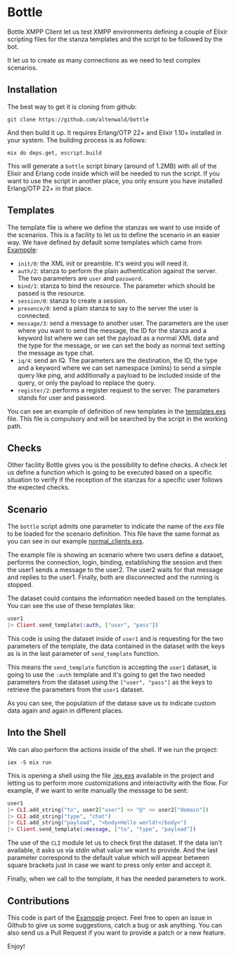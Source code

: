 # Bottle

Bottle XMPP Client let us test XMPP environments defining a couple of Elixir
scripting files for the stanza templates and the script to be followed by
the bot.

It let us to create as many connections as we need to test complex scenarios.

## Installation

The best way to get it is cloning from github:

```
git clone https://github.com/altenwald/bottle
```

And then build it up. It requires Erlang/OTP 22+ and Elixir 1.10+ installed
in your system. The building process is as follows:

```
mix do deps.get, escript.build
```

This will generate a `bottle` script binary (around of 1.2MB) with all of the
Elixir and Erlang code inside which will be needed to run the script. If you
want to use the script in another place, you only ensure you have installed
Erlang/OTP 22+ in that place.

## Templates

[exampple]: https://github.com/altenwald/exampple

The template file is where we define the stanzas we want to use inside of the
scenarios. This is a facility to let us to define the scenario in an easier way.
We have defined by default some templates which came from [Exampple][exampple]:

- `init/0`: the XML init or preamble. It's weird you will need it.
- `auth/2`: stanza to perform the plain authentication against the server. The two parameters are `user` and `password`.
- `bind/1`: stanza to bind the resource. The parameter which should be passed is the resource.
- `session/0`: stanza to create a session.
- `presence/0`: send a plain stanza to say to the server the user is connected.
- `message/3`: send a message to another user. The parameters are the user where you want to send the message, the ID for the stanza and a keyword list where we can set the payload as a normal XML data and the type for the message, or we can set the body as normal text setting the message as type chat.
- `iq/4`: send an IQ. The parameters are the destination, the ID, the type and a keyword where we can set namespace (xmlns) to send a simple query like ping, and additionally a payload to be included inside of the query, or only the payload to replace the query.
- `register/2`: performs a register request to the server. The parameters stands for user and password.

You can see an example of definition of new templates in the [templates.exs](templates.exs) file. This file is compulsory and will be searched by the script in the working path.

## Checks

Other facility Bottle gives you is the possibility to define checks. A check let us define a function which is going to be executed based on a specific situation to verify if the reception of the stanzas for a specific user follows the expected checks.

## Scenario

The `bottle` script admits one parameter to indicate the name of the _exs_ file to be loaded for the scenario definition. This file have the same format as you can see in our example [normal_clients.exs](normal_clients.exs).

The example file is showing an scenario where two users define a dataset, performs the
connection, login, binding, establishing the session and then the user1 sends a message to the user2. The user2 waits for that message and replies to the user1. Finally, both are disconnected and the running is stopped.

The dataset could contains the information needed based on the templates. You can see the use of these templates like:

```elixir
user1
|> Client.send_template(:auth, ["user", "pass"])
```

This code is using the dataset inside of `user1` and is requesting for the two parameters of the template, the data contained in the dataset with the keys as is in the last parameter of `send_template` function.

This means the `send_template` function is accepting the `user1` dataset, is going to use the `:auth` template and it's going to get the two needed parameters from the dataset using the `["user", "pass"]` as the keys to retrieve the parameters from the `user1` dataset.

As you can see, the population of the datase save us to indicate custom data again and again in different places.

## Into the Shell

We can also perform the actions inside of the shell. If we run the project:

```
iex -S mix run
```

This is opening a shell using the file [.iex.exs](.iex.exs) available in the project and letting us to perform more customizations and interactivity with the flow. For example, if we want to write manually the message to be sent:

```elixir
user1
|> CLI.add_string("to", user2["user"] <> "@" <> user2["domain"])
|> CLI.add_string("type", "chat")
|> CLI.add_string("payload", "<body>Hello world!</body>")
|> Client.send_template(:message, ["to", "type", "payload"])
```

The use of the `CLI` module let us to check first the dataset. If the data isn't available, it asks us via _stdin_ what value we want to provide. And the last parameter correspond to the default value which will appear between square brackets just in case we want to press only enter and accept it.

Finally, when we call to the template, it has the needed parameters to work.

## Contributions

This code is part of the [Exampple][exampple] project. Feel free to open an issue in Github to give us some suggestions, catch a bug or ask anything. You can also send us a Pull Request if you want to provide a patch or a new feature.

Enjoy!
